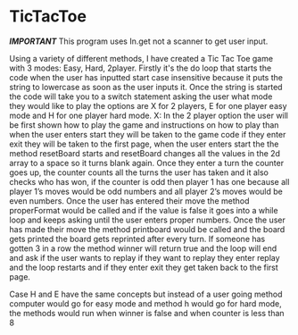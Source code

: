 # TicTacToe
*****IMPORTANT***** This program uses In.get not a scanner to get user input.

Using a variety of different methods, I have created a Tic Tac Toe game with 3 modes: Easy, Hard, 2player.
Firstly it's the do loop that starts the code when the user has inputted start case insensitive
because it puts the string to lowercase as soon as the user inputs it. Once the string is started
the code will take you to a switch statement asking the user what mode they would like to play
the options are X for 2 players, E for one player easy mode and H for one player hard mode.
X: In the 2 player option the user will be first shown how to play the game and instructions on
how to play than when the user enters start they will be taken to the game code if they enter exit
they will be taken to the first page, when the user enters start the the method resetBoard starts
and resetBoard changes all the values in the 2d array to a space so it turns blank again. Once
they enter a turn the counter goes up, the counter counts all the turns the user has taken and it
also checks who has won, if the counter is odd then player 1 has one because all player 1’s
moves would be odd numbers and all player 2’s moves would be even numbers. Once the user
has entered their move the method properFormat would be called and if the value is false it
goes into a while loop and keeps asking until the user enters proper numbers. Once the user
has made their move the method printboard would be called and the board gets printed the
board gets reprinted after every turn. If someone has gotten 3 in a row the method winner will
return true and the loop will end and ask if the user wants to replay if they want to replay they
enter replay and the loop restarts and if they enter exit they get taken back to the first page.

Case H and E have the same concepts but instead of a user going method computer would go
for easy mode and method h would go for hard mode, the methods would run when winner is
false and when counter is less than 8
